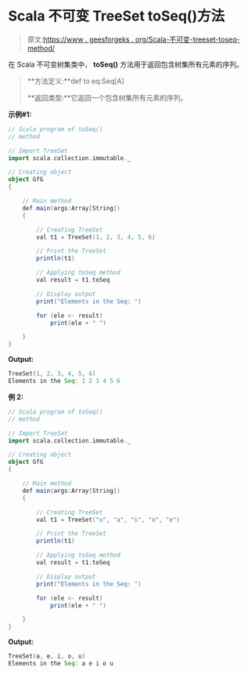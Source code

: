 # Scala 不可变 TreeSet toSeq()方法

> 原文:[https://www . geesforgeks . org/Scala-不可变-treeset-toseq-method/](https://www.geeksforgeeks.org/scala-immutable-treeset-toseq-method/)

在 Scala 不可变树集类中， **toSeq()** 方法用于返回包含树集所有元素的序列。

> **方法定义:**def to eq:Seq[A]
> 
> **返回类型:**它返回一个包含树集所有元素的序列。

**示例#1:**

```scala
// Scala program of toSeq() 
// method 

// Import TreeSet
import scala.collection.immutable._

// Creating object 
object GfG 
{ 

    // Main method 
    def main(args:Array[String]) 
    { 

        // Creating TreeSet
        val t1 = TreeSet(1, 2, 3, 4, 5, 6)  

        // Print the TreeSet 
        println(t1) 

        // Applying toSeq method  
        val result = t1.toSeq

        // Display output 
        print("Elements in the Seq: ") 

        for (ele <- result)  
            print(ele + " ") 

    } 
} 
```

**Output:**

```scala
TreeSet(1, 2, 3, 4, 5, 6)
Elements in the Seq: 1 2 3 4 5 6

```

**例 2:**

```scala
// Scala program of toSeq() 
// method 

// Import TreeSet
import scala.collection.immutable._

// Creating object 
object GfG 
{ 

    // Main method 
    def main(args:Array[String]) 
    { 

        // Creating TreeSet
        val t1 = TreeSet("u", "a", "i", "o", "e")  

        // Print the TreeSet 
        println(t1) 

        // Applying toSeq method  
        val result = t1.toSeq

        // Display output 
        print("Elements in the Seq: ") 

        for (ele <- result)  
            print(ele + " ") 

    } 
} 
```

**Output:**

```scala
TreeSet(a, e, i, o, u)
Elements in the Seq: a e i o u

```